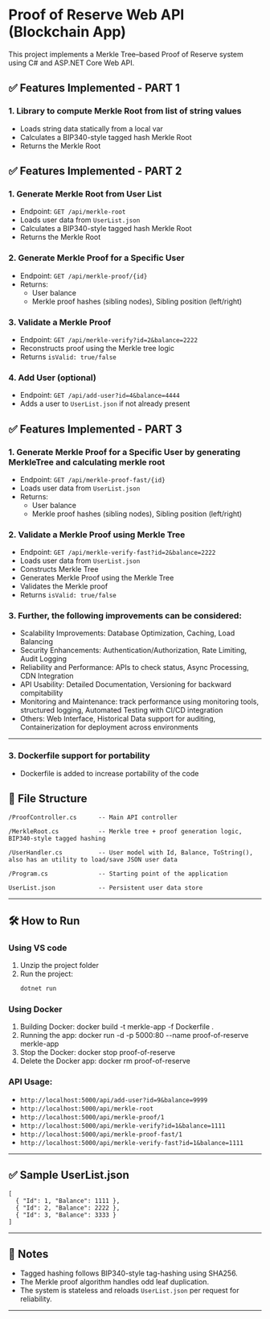 # Proof of Reserve Web API (Blockchain App)

This project implements a Merkle Tree–based Proof of Reserve system using C# and ASP.NET Core Web API.

## ✅ Features Implemented - PART 1
### 1. Library to compute Merkle Root from list of string values
- Loads string data statically from a local var
- Calculates a BIP340-style tagged hash Merkle Root
- Returns the Merkle Root

## ✅ Features Implemented - PART 2

### 1. Generate Merkle Root from User List
- Endpoint: `GET /api/merkle-root`
- Loads user data from `UserList.json`
- Calculates a BIP340-style tagged hash Merkle Root
- Returns the Merkle Root

### 2. Generate Merkle Proof for a Specific User
- Endpoint: `GET /api/merkle-proof/{id}`
- Returns:
  - User balance
  - Merkle proof hashes (sibling nodes), Sibling position (left/right)

### 3. Validate a Merkle Proof
- Endpoint: `GET /api/merkle-verify?id=2&balance=2222`
- Reconstructs proof using the Merkle tree logic
- Returns `isValid: true/false`

### 4. Add User (optional)
- Endpoint: `GET /api/add-user?id=4&balance=4444`
- Adds a user to `UserList.json` if not already present

## ✅ Features Implemented - PART 3
### 1. Generate Merkle Proof for a Specific User by generating MerkleTree and calculating merkle root 
- Endpoint: `GET /api/merkle-proof-fast/{id}`
- Loads user data from `UserList.json`
- Returns:
  - User balance
  - Merkle proof hashes (sibling nodes), Sibling position (left/right)

### 2. Validate a Merkle Proof using Merkle Tree
- Endpoint: `GET /api/merkle-verify-fast?id=2&balance=2222`
- Loads user data from `UserList.json`
- Constructs Merkle Tree
- Generates Merkle Proof using the Merkle Tree
- Validates the Merkle proof
- Returns `isValid: true/false`

### 3. Further, the following improvements can be considered:
- Scalability Improvements: Database Optimization, Caching, Load Balancing
- Security Enhancements: Authentication/Authorization, Rate Limiting, Audit Logging
- Reliability and Performance: APIs to check status, Async Processing, CDN Integration
- API Usability: Detailed Documentation, Versioning for backward compitability 
- Monitoring and Maintenance: track performance using monitoring tools, structured logging, Automated Testing with CI/CD integration
- Others: Web Interface, Historical Data support for auditing, Containerization for deployment across environments
---

### 3. Dockerfile support for portability
 - Dockerfile is added to increase portability of the code

## 📁 File Structure

```
/ProofController.cs      -- Main API controller

/MerkleRoot.cs           -- Merkle tree + proof generation logic, BIP340-style tagged hashing

/UserHandler.cs          -- User model with Id, Balance, ToString(), also has an utility to load/save JSON user data

/Program.cs              -- Starting point of the application

UserList.json            -- Persistent user data store
```

---

## 🛠 How to Run

### Using VS code
1. Unzip the project folder
2. Run the project:
   ```bash
   dotnet run
   ```

### Using Docker
1. Building Docker: docker build -t merkle-app -f Dockerfile .
2. Running the app: docker run -d -p 5000:80 --name proof-of-reserve merkle-app
3. Stop the Docker: docker stop proof-of-reserve
4. Delete the Docker app: docker rm proof-of-reserve

### API Usage:
   - `http://localhost:5000/api/add-user?id=9&balance=9999`
   - `http://localhost:5000/api/merkle-root`
   - `http://localhost:5000/api/merkle-proof/1`
   - `http://localhost:5000/api/merkle-verify?id=1&balance=1111`
   - `http://localhost:5000/api/merkle-proof-fast/1`
   - `http://localhost:5000/api/merkle-verify-fast?id=1&balance=1111`
---

## ✅ Sample UserList.json

```
[
  { "Id": 1, "Balance": 1111 },
  { "Id": 2, "Balance": 2222 },
  { "Id": 3, "Balance": 3333 }
]
```

---

## 🧠 Notes

- Tagged hashing follows BIP340-style tag-hashing using SHA256.
- The Merkle proof algorithm handles odd leaf duplication.
- The system is stateless and reloads `UserList.json` per request for reliability.

---